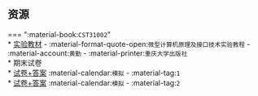 ## 资源  
=== ":material-book:`CST31002`"  
    * [实验教材](https://api.mir6.com/api/lanzou?url=https://cqu-openlib.lanzout.com/iwcnS23c1lza&down=true) - :material-format-quote-open:`微型计算机原理及接口技术实验教程` - :material-account:`黄勤` - :material-printer:`重庆大学出版社`  
    * 期末试卷  
        * [试卷+答案](https://api.mir6.com/api/lanzou?url=https://cqu-openlib.lanzout.com/i5AVA23c1ojc&down=true) :material-calendar:`模拟` - :material-tag:`1`  
        * [试卷+答案](https://api.mir6.com/api/lanzou?url=https://cqu-openlib.lanzout.com/iOVve23c1opi&down=true) :material-calendar:`模拟` - :material-tag:`2`  